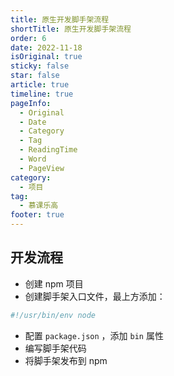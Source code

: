 ```yaml
---
title: 原生开发脚手架流程
shortTitle: 原生开发脚手架流程
order: 6
date: 2022-11-18
isOriginal: true
sticky: false
star: false
article: true
timeline: true
pageInfo:
  - Original
  - Date
  - Category
  - Tag
  - ReadingTime
  - Word
  - PageView
category:
  - 项目
tag:
  - 慕课乐高
footer: true
---
```

## 开发流程
- 创建 npm 项目
- 创建脚手架入口文件，最上方添加：
```javascript
#!/usr/bin/env node
```
- 配置 `package.json` ，添加 `bin` 属性
- 编写脚手架代码
- 将脚手架发布到 npm